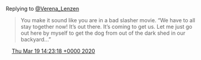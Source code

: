 Replying to [@Verena\_Lenzen](https://twitter.com/Verena_Lenzen/status/1240637271046529024)

> You make it sound like you are in a bad slasher movie\. “We have to all stay together now\! It’s out there\. It’s coming to get us\. Let me just go out here by myself to get the dog from out of the dark shed in our backyard\.\.\.”

<img src="../../media/tweet.ico" width="12" /> [Thu Mar 19 14:23:18 +0000 2020](https://twitter.com/DromerDenker/status/1240645024699813888)